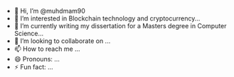 - 👋 Hi, I’m @muhdmam90
- 👀 I’m interested in Blockchain technology and cryptocurrency...
- 🌱 I’m currently writing my dissertation for a Masters degree in Computer Science...
- 💞️ I’m looking to collaborate on ...
- 📫 How to reach me ...
- 😄 Pronouns: ...
- ⚡ Fun fact: ...

<!---
muhdmam90/muhdmam90 is a ✨ special ✨ repository because its `README.md` (this file) appears on your GitHub profile.
You can click the Preview link to take a look at your changes.
--->
